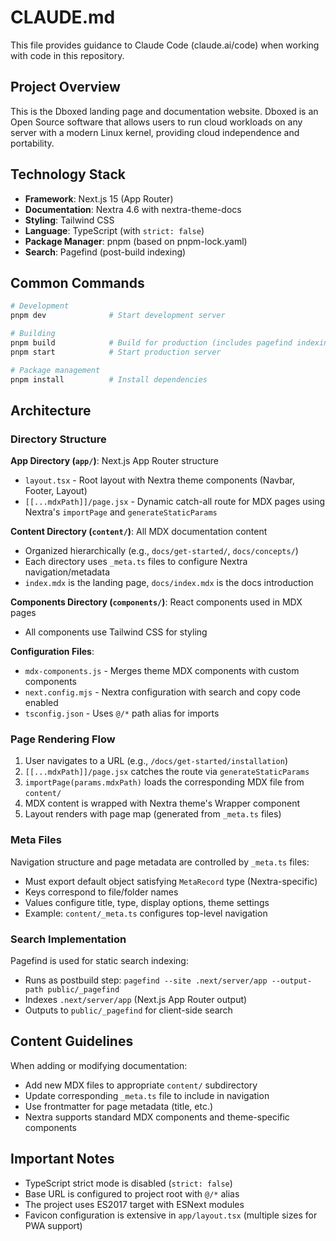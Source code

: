 # CLAUDE.md

This file provides guidance to Claude Code (claude.ai/code) when working with code in this repository.

## Project Overview

This is the Dboxed landing page and documentation website. Dboxed is an Open Source software that allows users to run cloud workloads on any server with a modern Linux kernel, providing cloud independence and portability.

## Technology Stack

- **Framework**: Next.js 15 (App Router)
- **Documentation**: Nextra 4.6 with nextra-theme-docs
- **Styling**: Tailwind CSS
- **Language**: TypeScript (with `strict: false`)
- **Package Manager**: pnpm (based on pnpm-lock.yaml)
- **Search**: Pagefind (post-build indexing)

## Common Commands

```bash
# Development
pnpm dev              # Start development server

# Building
pnpm build            # Build for production (includes pagefind indexing)
pnpm start            # Start production server

# Package management
pnpm install          # Install dependencies
```

## Architecture

### Directory Structure

**App Directory (`app/`)**: Next.js App Router structure
- `layout.tsx` - Root layout with Nextra theme components (Navbar, Footer, Layout)
- `[[...mdxPath]]/page.jsx` - Dynamic catch-all route for MDX pages using Nextra's `importPage` and `generateStaticParams`

**Content Directory (`content/`)**: All MDX documentation content
- Organized hierarchically (e.g., `docs/get-started/`, `docs/concepts/`)
- Each directory uses `_meta.ts` files to configure Nextra navigation/metadata
- `index.mdx` is the landing page, `docs/index.mdx` is the docs introduction

**Components Directory (`components/`)**: React components used in MDX pages
- All components use Tailwind CSS for styling

**Configuration Files**:
- `mdx-components.js` - Merges theme MDX components with custom components
- `next.config.mjs` - Nextra configuration with search and copy code enabled
- `tsconfig.json` - Uses `@/*` path alias for imports

### Page Rendering Flow

1. User navigates to a URL (e.g., `/docs/get-started/installation`)
2. `[[...mdxPath]]/page.jsx` catches the route via `generateStaticParams`
3. `importPage(params.mdxPath)` loads the corresponding MDX file from `content/`
4. MDX content is wrapped with Nextra theme's Wrapper component
5. Layout renders with page map (generated from `_meta.ts` files)

### Meta Files

Navigation structure and page metadata are controlled by `_meta.ts` files:
- Must export default object satisfying `MetaRecord` type (Nextra-specific)
- Keys correspond to file/folder names
- Values configure title, type, display options, theme settings
- Example: `content/_meta.ts` configures top-level navigation

### Search Implementation

Pagefind is used for static search indexing:
- Runs as postbuild step: `pagefind --site .next/server/app --output-path public/_pagefind`
- Indexes `.next/server/app` (Next.js App Router output)
- Outputs to `public/_pagefind` for client-side search

## Content Guidelines

When adding or modifying documentation:
- Add new MDX files to appropriate `content/` subdirectory
- Update corresponding `_meta.ts` file to include in navigation
- Use frontmatter for page metadata (title, etc.)
- Nextra supports standard MDX components and theme-specific components

## Important Notes

- TypeScript strict mode is disabled (`strict: false`)
- Base URL is configured to project root with `@/*` alias
- The project uses ES2017 target with ESNext modules
- Favicon configuration is extensive in `app/layout.tsx` (multiple sizes for PWA support)
